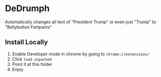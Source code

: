 # DeDrumph
Automatically changes all text of "President Trump" or even just "Trump" to "Bellybutton Fartpants"


## Install Locally

1. Enable Developer mode in chrome by going to `chrome://extensions/`
2. Click `load unpacked`
3. Point it at this folder
4. Enjoy 
